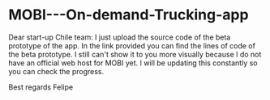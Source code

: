 # MOBI---On-demand-Trucking-app
Dear start-up Chile team:
I just upload the source code of the beta prototype of the app. 
In the link provided you can find the lines of code of the beta prototype.
I still can't show it to you more visually because I do not have an official web host for MOBI yet.
I will be updating this constantly so you can check the progress.

Best regards
Felipe
